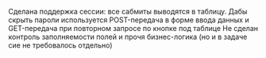 Сделана поддержка сессии: все сабмиты выводятся в таблицу.
Дабы скрыть пароли используется POST-передача в форме ввода данных
и GET-передача при повторном запросе по кнопке под таблице
Не сделан контроль заполняемости полей и прочя бизнес-логика 
(но и в задаче сие не требовалось отдельно) 